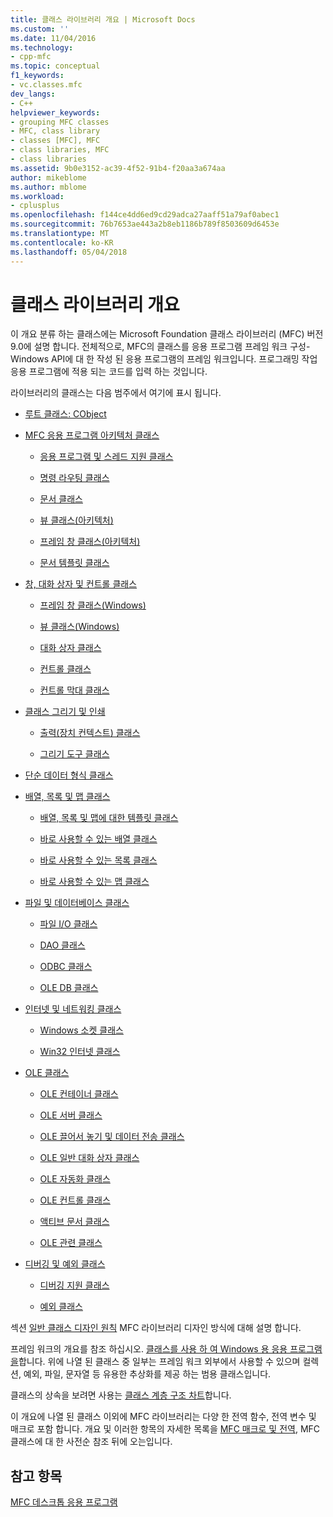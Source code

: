 ```yaml
---
title: 클래스 라이브러리 개요 | Microsoft Docs
ms.custom: ''
ms.date: 11/04/2016
ms.technology:
- cpp-mfc
ms.topic: conceptual
f1_keywords:
- vc.classes.mfc
dev_langs:
- C++
helpviewer_keywords:
- grouping MFC classes
- MFC, class library
- classes [MFC], MFC
- class libraries, MFC
- class libraries
ms.assetid: 9b0e3152-ac39-4f52-91b4-f20aa3a674aa
author: mikeblome
ms.author: mblome
ms.workload:
- cplusplus
ms.openlocfilehash: f144ce4dd6ed9cd29adca27aaff51a79af0abec1
ms.sourcegitcommit: 76b7653ae443a2b8eb1186b789f8503609d6453e
ms.translationtype: MT
ms.contentlocale: ko-KR
ms.lasthandoff: 05/04/2018
---
```

# <a name="class-library-overview"></a>클래스 라이브러리 개요
이 개요 분류 하는 클래스에는 Microsoft Foundation 클래스 라이브러리 (MFC) 버전 9.0에 설명 합니다. 전체적으로, MFC의 클래스를 응용 프로그램 프레임 워크 구성-Windows API에 대 한 작성 된 응용 프로그램의 프레임 워크입니다. 프로그래밍 작업 응용 프로그램에 적용 되는 코드를 입력 하는 것입니다.  
  
 라이브러리의 클래스는 다음 범주에서 여기에 표시 됩니다.  
  
-   [루트 클래스: CObject](../mfc/root-class-cobject.md)  
  
-   [MFC 응용 프로그램 아키텍처 클래스](../mfc/mfc-application-architecture-classes.md)  
  
    -   [응용 프로그램 및 스레드 지원 클래스](../mfc/application-and-thread-support-classes.md)  
  
    -   [명령 라우팅 클래스](../mfc/command-routing-classes.md)  
  
    -   [문서 클래스](../mfc/document-classes.md)  
  
    -   [뷰 클래스(아키텍처)](../mfc/view-classes-architecture.md)  
  
    -   [프레임 창 클래스(아키텍처)](../mfc/frame-window-classes-architecture.md)  
  
    -   [문서 템플릿 클래스](../mfc/document-template-classes.md)  
  
-   [창, 대화 상자 및 컨트롤 클래스](../mfc/window-dialog-and-control-classes.md)  
  
    -   [프레임 창 클래스(Windows)](../mfc/frame-window-classes-windows.md)  
  
    -   [뷰 클래스(Windows)](../mfc/view-classes-windows.md)  
  
    -   [대화 상자 클래스](../mfc/dialog-box-classes.md)  
  
    -   [컨트롤 클래스](../mfc/control-classes.md)  
  
    -   [컨트롤 막대 클래스](../mfc/control-bar-classes.md)  
  
-   [클래스 그리기 및 인쇄](../mfc/drawing-and-printing-classes.md)  
  
    -   [출력(장치 컨텍스트) 클래스](../mfc/output-device-context-classes.md)  
  
    -   [그리기 도구 클래스](../mfc/drawing-tool-classes.md)  
  
-   [단순 데이터 형식 클래스](../mfc/simple-data-type-classes.md)  
  
-   [배열, 목록 및 맵 클래스](../mfc/array-list-and-map-classes.md)  
  
    -   [배열, 목록 및 맵에 대한 템플릿 클래스](../mfc/template-classes-for-arrays-lists-and-maps.md)  
  
    -   [바로 사용할 수 있는 배열 클래스](../mfc/ready-to-use-array-classes.md)  
  
    -   [바로 사용할 수 있는 목록 클래스](../mfc/ready-to-use-list-classes.md)  
  
    -   [바로 사용할 수 있는 맵 클래스](../mfc/ready-to-use-map-classes.md)  
  
-   [파일 및 데이터베이스 클래스](../mfc/file-and-database-classes.md)  
  
    -   [파일 I/O 클래스](../mfc/file-i-o-classes.md)  
  
    -   [DAO 클래스](../mfc/dao-classes.md)  
  
    -   [ODBC 클래스](../mfc/odbc-classes.md)  
  
    -   [OLE DB 클래스](../mfc/ole-db-classes.md)  
  
-   [인터넷 및 네트워킹 클래스](../mfc/internet-and-networking-classes.md)  
  
    -   [Windows 소켓 클래스](../mfc/windows-sockets-classes.md)  
  
    -   [Win32 인터넷 클래스](../mfc/win32-internet-classes.md)  
  
-   [OLE 클래스](../mfc/ole-classes.md)  
  
    -   [OLE 컨테이너 클래스](../mfc/ole-container-classes.md)  
  
    -   [OLE 서버 클래스](../mfc/ole-server-classes.md)  
  
    -   [OLE 끌어서 놓기 및 데이터 전송 클래스](../mfc/ole-drag-and-drop-and-data-transfer-classes.md)  
  
    -   [OLE 일반 대화 상자 클래스](../mfc/ole-common-dialog-classes.md)  
  
    -   [OLE 자동화 클래스](../mfc/ole-automation-classes.md)  
  
    -   [OLE 컨트롤 클래스](../mfc/ole-control-classes.md)  
  
    -   [액티브 문서 클래스](../mfc/active-document-classes.md)  
  
    -   [OLE 관련 클래스](../mfc/ole-related-classes.md)  
  
-   [디버깅 및 예외 클래스](../mfc/debugging-and-exception-classes.md)  
  
    -   [디버깅 지원 클래스](../mfc/debugging-support-classes.md)  
  
    -   [예외 클래스](../mfc/exception-classes.md)  
  
 섹션 [일반 클래스 디자인 원칙](../mfc/general-class-design-philosophy.md) MFC 라이브러리 디자인 방식에 대해 설명 합니다.  
  
 프레임 워크의 개요를 참조 하십시오. [클래스를 사용 하 여 Windows 용 응용 프로그램을](../mfc/using-the-classes-to-write-applications-for-windows.md)합니다. 위에 나열 된 클래스 중 일부는 프레임 워크 외부에서 사용할 수 있으며 컬렉션, 예외, 파일, 문자열 등 유용한 추상화를 제공 하는 범용 클래스입니다.  
  
 클래스의 상속을 보려면 사용는 [클래스 계층 구조 차트](../mfc/hierarchy-chart.md)합니다.  
  
 이 개요에 나열 된 클래스 이외에 MFC 라이브러리는 다양 한 전역 함수, 전역 변수 및 매크로 포함 합니다. 개요 및 이러한 항목의 자세한 목록을 [MFC 매크로 및 전역](../mfc/reference/mfc-macros-and-globals.md), MFC 클래스에 대 한 사전순 참조 뒤에 오는입니다.  
  
## <a name="see-also"></a>참고 항목  
 [MFC 데스크톱 응용 프로그램](../mfc/mfc-desktop-applications.md)

